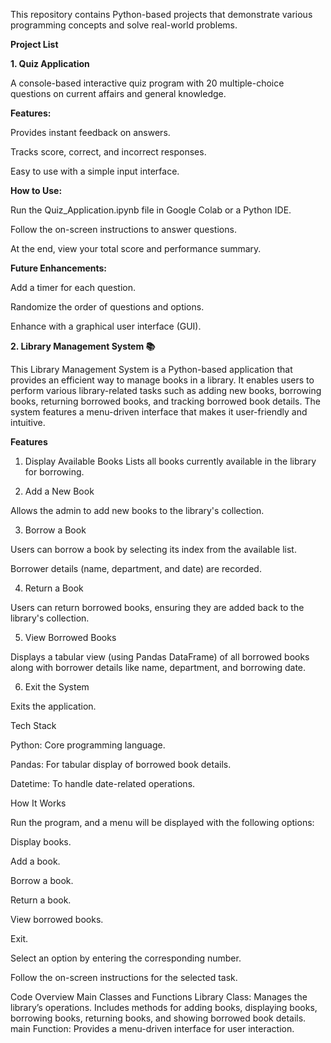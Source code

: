 This repository contains Python-based projects that demonstrate various programming concepts and solve real-world problems.

**Project List**

**1. Quiz Application**

A console-based interactive quiz program with 20 multiple-choice questions on current affairs and general knowledge.

**Features:**

Provides instant feedback on answers.

Tracks score, correct, and incorrect responses.

Easy to use with a simple input interface.

**How to Use:**

Run the Quiz_Application.ipynb file in Google Colab or a Python IDE.

Follow the on-screen instructions to answer questions.

At the end, view your total score and performance summary.

**Future Enhancements:**

Add a timer for each question.

Randomize the order of questions and options.

Enhance with a graphical user interface (GUI).


**2. Library Management System 📚**

This Library Management System is a Python-based application that provides an efficient way to manage books in a library. It enables users to perform various library-related tasks such as adding new books, borrowing books, returning borrowed books, and tracking borrowed book details. The system features a menu-driven interface that makes it user-friendly and intuitive.

**Features**

1. Display Available Books
Lists all books currently available in the library for borrowing.

2. Add a New Book

Allows the admin to add new books to the library's collection.

3. Borrow a Book

Users can borrow a book by selecting its index from the available list.

Borrower details (name, department, and date) are recorded.

4. Return a Book

Users can return borrowed books, ensuring they are added back to the library's collection.

5. View Borrowed Books

Displays a tabular view (using Pandas DataFrame) of all borrowed books along with borrower details like name, department, and borrowing date.

6. Exit the System

Exits the application.

Tech Stack

Python: Core programming language.

Pandas: For tabular display of borrowed book details.

Datetime: To handle date-related operations.

How It Works

Run the program, and a menu will be displayed with the following options:

Display books.

Add a book.

Borrow a book.

Return a book.

View borrowed books.

Exit.

Select an option by entering the corresponding number.

Follow the on-screen instructions for the selected task.

Code Overview
Main Classes and Functions
Library Class:
Manages the library’s operations.
Includes methods for adding books, displaying books, borrowing books, returning books, and showing borrowed book details.
main Function:
Provides a menu-driven interface for user interaction.

